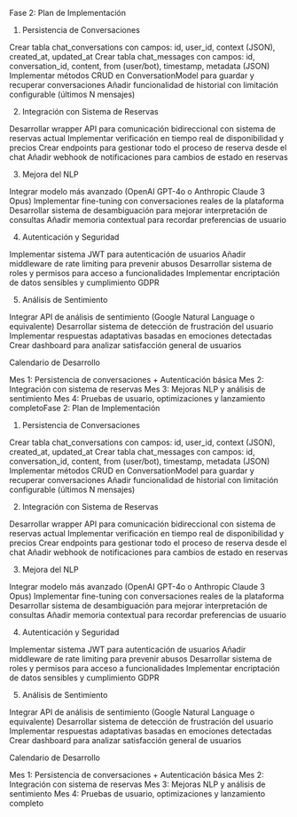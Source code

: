 Fase 2: Plan de Implementación
1. Persistencia de Conversaciones

Crear tabla chat_conversations con campos: id, user_id, context (JSON), created_at, updated_at
Crear tabla chat_messages con campos: id, conversation_id, content, from (user/bot), timestamp, metadata (JSON)
Implementar métodos CRUD en ConversationModel para guardar y recuperar conversaciones
Añadir funcionalidad de historial con limitación configurable (últimos N mensajes)

2. Integración con Sistema de Reservas

Desarrollar wrapper API para comunicación bidireccional con sistema de reservas actual
Implementar verificación en tiempo real de disponibilidad y precios
Crear endpoints para gestionar todo el proceso de reserva desde el chat
Añadir webhook de notificaciones para cambios de estado en reservas

3. Mejora del NLP

Integrar modelo más avanzado (OpenAI GPT-4o o Anthropic Claude 3 Opus)
Implementar fine-tuning con conversaciones reales de la plataforma
Desarrollar sistema de desambiguación para mejorar interpretación de consultas
Añadir memoria contextual para recordar preferencias de usuario

4. Autenticación y Seguridad

Implementar sistema JWT para autenticación de usuarios
Añadir middleware de rate limiting para prevenir abusos
Desarrollar sistema de roles y permisos para acceso a funcionalidades
Implementar encriptación de datos sensibles y cumplimiento GDPR

5. Análisis de Sentimiento

Integrar API de análisis de sentimiento (Google Natural Language o equivalente)
Desarrollar sistema de detección de frustración del usuario
Implementar respuestas adaptativas basadas en emociones detectadas
Crear dashboard para analizar satisfacción general de usuarios

Calendario de Desarrollo

Mes 1: Persistencia de conversaciones + Autenticación básica
Mes 2: Integración con sistema de reservas
Mes 3: Mejoras NLP y análisis de sentimiento
Mes 4: Pruebas de usuario, optimizaciones y lanzamiento completoFase 2: Plan de Implementación
1. Persistencia de Conversaciones

Crear tabla chat_conversations con campos: id, user_id, context (JSON), created_at, updated_at
Crear tabla chat_messages con campos: id, conversation_id, content, from (user/bot), timestamp, metadata (JSON)
Implementar métodos CRUD en ConversationModel para guardar y recuperar conversaciones
Añadir funcionalidad de historial con limitación configurable (últimos N mensajes)

2. Integración con Sistema de Reservas

Desarrollar wrapper API para comunicación bidireccional con sistema de reservas actual
Implementar verificación en tiempo real de disponibilidad y precios
Crear endpoints para gestionar todo el proceso de reserva desde el chat
Añadir webhook de notificaciones para cambios de estado en reservas

3. Mejora del NLP

Integrar modelo más avanzado (OpenAI GPT-4o o Anthropic Claude 3 Opus)
Implementar fine-tuning con conversaciones reales de la plataforma
Desarrollar sistema de desambiguación para mejorar interpretación de consultas
Añadir memoria contextual para recordar preferencias de usuario

4. Autenticación y Seguridad

Implementar sistema JWT para autenticación de usuarios
Añadir middleware de rate limiting para prevenir abusos
Desarrollar sistema de roles y permisos para acceso a funcionalidades
Implementar encriptación de datos sensibles y cumplimiento GDPR

5. Análisis de Sentimiento

Integrar API de análisis de sentimiento (Google Natural Language o equivalente)
Desarrollar sistema de detección de frustración del usuario
Implementar respuestas adaptativas basadas en emociones detectadas
Crear dashboard para analizar satisfacción general de usuarios

Calendario de Desarrollo

Mes 1: Persistencia de conversaciones + Autenticación básica
Mes 2: Integración con sistema de reservas
Mes 3: Mejoras NLP y análisis de sentimiento
Mes 4: Pruebas de usuario, optimizaciones y lanzamiento completo